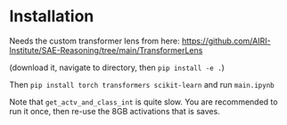 # Installation
Needs the custom transformer lens from here: https://github.com/AIRI-Institute/SAE-Reasoning/tree/main/TransformerLens

(download it, navigate to directory, then `pip install -e .`)

Then `pip install torch transformers scikit-learn` and run `main.ipynb`

Note that `get_actv_and_class_int` is quite slow. You are recommended to run it once, then re-use the 8GB activations that is saves.